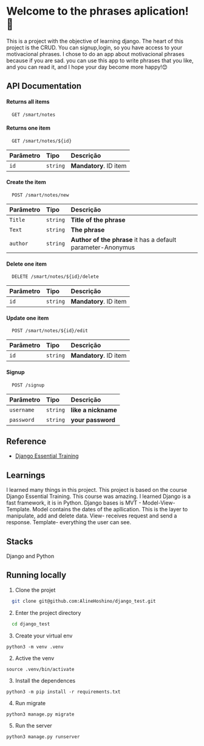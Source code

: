 # Welcome to the phrases aplication! 🥰

This is a project with the objective of learning django. The heart of this project is the CRUD. 
You can signup,login, so you have access to your motivacional phrases.
I chose to do an app about motivacional phrases because if you are sad. you can use this app to write phrases that you like, and you can read it, and I hope your day become more happy!😊


##  API Documentation

#### Returns all items

```http
  GET /smart/notes
```

#### Returns one item

```http
  GET /smart/notes/${id}
```

| Parâmetro   | Tipo       | Descrição                                   |
| :---------- | :--------- | :------------------------------------------ |
| `id`      | `string` | **Mandatory**. ID item |

#### Create the item

```http
  POST /smart/notes/new
```

| Parâmetro   | Tipo       | Descrição                                   |
| :---------- | :--------- | :------------------------------------------ |
| `Title`      | `string` | **Title of the phrase** |
| `Text`      | `string` | **The phrase** |
| `author`      | `string` | **Author of the phrase** it has a default parameter-Anonymus|


#### Delete one item

```http
  DELETE /smart/notes/${id}/delete
```

| Parâmetro   | Tipo       | Descrição                                   |
| :---------- | :--------- | :------------------------------------------ |
| `id`      | `string` | **Mandatory**. ID item |


#### Update one item

```http
  POST /smart/notes/${id}/edit
```

| Parâmetro   | Tipo       | Descrição                                   |
| :---------- | :--------- | :------------------------------------------ |
| `id`      | `string` | **Mandatory**. ID item |


#### Signup

```http
  POST /signup
```
| Parâmetro   | Tipo       | Descrição                                   |
| :---------- | :--------- | :------------------------------------------ |
| `username`      | `string` | **like a nickname** |
| `password`      | `string` | **your password** |


## Reference

 - [Django Essential Training](https://www.linkedin.com/learning/django-essential-training)



## Learnings
I learned many things in this project. This project is based on the course Django Essential Training. This course was amazing.
I learned Django is a fast framework, it is in Python.
Django bases is MVT - Model-View-Template.
Model contains the dates of the apllication. This is the layer to manipulate, add and delete data.
View- receives request and send a response.
Template- everything the user can see.


## Stacks

Django and Python


## Running locally

1. Clone the projet

```bash
  git clone git@github.com:AlineHoshino/django_test.git
```

2. Enter the project directory

```bash
  cd django_test
```

3. Create your virtual env
```
python3 -m venv .venv
```
2. Active the venv
```
source .venv/bin/activate
```
3. Install the dependences
```
python3 -m pip install -r requirements.txt
```
4. Run migrate
```
python3 manage.py migrate
```
5. Run the server
```
python3 manage.py runserver
```


